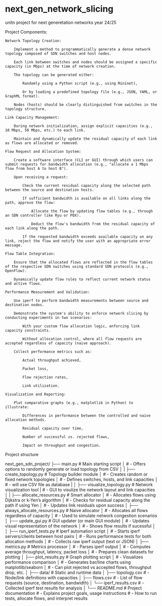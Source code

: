 # next_gen_network_slicing
unitn project for next generetation networks year 24/25

Project Components:

    Network Topology Creation:

        Implement a method to programmatically generate a dense network topology composed of SDN switches and host nodes.

        Each link between switches and nodes should be assigned a specific capacity (in Mbps) at the time of network creation.

        The topology can be generated either:

            Randomly using a Python script (e.g., using Mininet),

            Or by loading a predefined topology file (e.g., JSON, YAML, or GraphML format).

        Nodes (hosts) should be clearly distinguished from switches in the topology structure.

    Link Capacity Management:

        During network initialization, assign explicit capacities (e.g., 10 Mbps, 50 Mbps, etc.) to each link.

        Maintain and dynamically update the residual capacity of each link as flows are allocated or removed.

    Flow Request and Allocation System:

        Create a software interface (CLI or GUI) through which users can submit requests for bandwidth allocation (e.g., "allocate a 1 Mbps flow from host A to host B").

        Upon receiving a request:

            Check the current residual capacity along the selected path between the source and destination hosts.

            If sufficient bandwidth is available on all links along the path, approve the flow:

                Allocate the flow by updating flow tables (e.g., through an SDN controller like Ryu or POX).

                Deduct the flow's bandwidth from the residual capacity of each link along the path.

            If the requested bandwidth exceeds available capacity on any link, reject the flow and notify the user with an appropriate error message.

    Flow Table Integration:

        Ensure that the allocated flows are reflected in the flow tables of the respective SDN switches using standard SDN protocols (e.g., OpenFlow).

        Dynamically update flow rules to reflect current network status and active flows.

    Performance Measurement and Validation:

        Use iperf to perform bandwidth measurements between source and destination nodes.

        Demonstrate the system's ability to enforce network slicing by conducting experiments in two scenarios:

            With your custom flow allocation logic, enforcing link capacity constraints.

            Without allocation control, where all flow requests are accepted regardless of capacity (naive approach).

        Collect performance metrics such as:

            Actual throughput achieved,

            Packet loss,

            Flow rejection rates,

            Link utilization.

    Visualization and Reporting:

        Plot comparative graphs (e.g., matplotlib in Python) to illustrate:

            Differences in performance between the controlled and naive allocation methods.

            Residual capacity over time,

            Number of successful vs. rejected flows,

            Impact on throughput and congestion.



Project structure


next_gen_sdn_project/
├── main.py                      # Main starting script
│                                # - Offers options to randomly generate or load topology from CSV
│
|
├── create_topology.py           # Topology builder module
│                                # - Creates random or fixed network topologies
│                                # - Defines switches, hosts, and link capacities
│                                # - will use CSV file as database
|
│
├── visualize_topology.py        # Network visualization tool
|                                # - GUI to visulize the network layout and link capacities                               
│
|
├── allocate_resources.py        # Smart allocator
│                                # - Allocates flows using Dijkstra or k-Yen’s algorithm
│                                # - Checks for residual capacity along the path if using Yen
│                                # - Updates link residuals upon success
│
├── always_allocate_resources.py # Naive allocator
│                                # - Allocates all flows regardless of capacity
│                                # - Used to simulate network congestion scenarios
│
├── update_gui.py                # GUI updater (or main GUI module)
│                                # - Updates visual representation of the network
│                                # - Shows flow results if sucessful
│                                
│
├── run_iperf_tests.py           # Iperf automation script
│                                # - Starts iperf servers/clients between host pairs
│                                # - Runs performance tests for both allocation methods
│                                # - Collects raw iperf output (text or JSON)
│
├── metrics.py                   # Metrics processor
│                                # - Parses iperf output
│                                # - Computes average throughput, latency, packet loss
│                                # - Prepares clean datasets for plotting
│
├── plot_results.py              # Graph plotting script
│                                # - Visualizes performance comparison
│                                # - Generates bar/line charts using matplotlib/seaborn
│                                # - Can plot rejected vs accepted flows, throughput drop, etc.
│
├── data/                        # Static and runtime data
│   ├── topology.csv             # - Node/link definitions with capacities
│   ├── flows.csv                # - List of flow requests (source, destination, bandwidth)
│   └── iperf_results.csv        # - Collected iperf test results for analysis
│
└── README.md                    # Project documentation
                                 # - Explains project goals, usage instructions
                                 # - How to run tests, allocate flows, and interpret results
